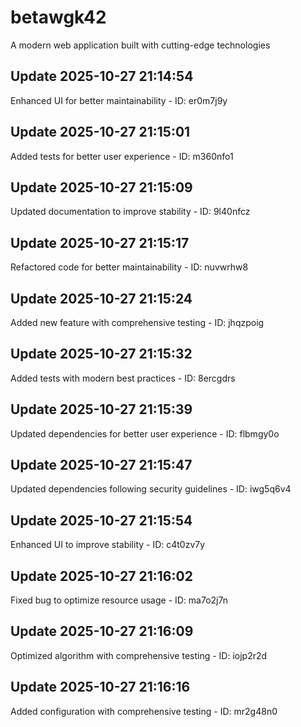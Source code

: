 # betawgk42
A modern web application built with cutting-edge technologies

## Update 2025-10-27 21:14:54
Enhanced UI for better maintainability - ID: er0m7j9y


## Update 2025-10-27 21:15:01
Added tests for better user experience - ID: m360nfo1


## Update 2025-10-27 21:15:09
Updated documentation to improve stability - ID: 9l40nfcz


## Update 2025-10-27 21:15:17
Refactored code for better maintainability - ID: nuvwrhw8


## Update 2025-10-27 21:15:24
Added new feature with comprehensive testing - ID: jhqzpoig


## Update 2025-10-27 21:15:32
Added tests with modern best practices - ID: 8ercgdrs


## Update 2025-10-27 21:15:39
Updated dependencies for better user experience - ID: flbmgy0o


## Update 2025-10-27 21:15:47
Updated dependencies following security guidelines - ID: iwg5q6v4


## Update 2025-10-27 21:15:54
Enhanced UI to improve stability - ID: c4t0zv7y


## Update 2025-10-27 21:16:02
Fixed bug to optimize resource usage - ID: ma7o2j7n


## Update 2025-10-27 21:16:09
Optimized algorithm with comprehensive testing - ID: iojp2r2d


## Update 2025-10-27 21:16:16
Added configuration with comprehensive testing - ID: mr2g48n0

